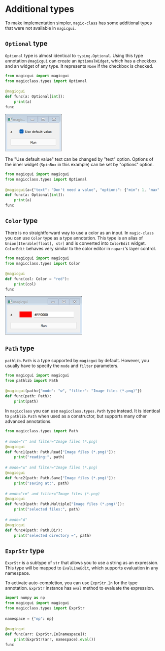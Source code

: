 # Additional types

To make implementation simpler, `magic-class` has some additional types
that were not available in `magicgui`.

## `Optional` type

`Optional` type is almost identical to `typing.Optional`. Using this
type annotation `@magicgui` can create an `OptionalWidget`, which has a
checkbox and an widget of any type. It represents `None` if the checkbox
is checked.

``` python
from magicgui import magicgui
from magicclass.types import Optional

@magicgui
def func(a: Optional[int]):
    print(a)
func
```

![image](../images/fig_8-1.png)

The "Use default value" text can be changed by "text" option.
Options of the inner widget (`SpinBox` in this example) can be set by
"options" option.

``` python
from magicgui import magicgui
from magicclass.types import Optional

@magicgui(a={"text": "Don't need a value", "options": {"min": 1, "max": 10}})
def func(a: Optional[int]):
    print(a)
func
```

## `Color` type

There is no straightforward way to use a color as an input. In
`magic-class` you can use `Color` type as a type annotation. This type
is an alias of `Union[Iterable[float], str]` and is converted into
`ColorEdit` widget. `ColorEdit` behaves very similar to the color editor
in `napari`'s layer control.

``` python
from magicgui import magicgui
from magicclass.types import Color

@magicgui
def func(col: Color = "red"):
    print(col)
func
```

![image](../images/fig_8-2.png)

## `Path` type

`pathlib.Path` is a type supported by `magicgui` by default. However, you usually have
to specify the `mode` and `filter` parameters.

``` python
from magicgui import magicgui
from pathlib import Path

@magicgui(path={"mode": "w", "filter": "Image files (*.png)"})
def func(path: Path):
    print(path)
```

In `magicclass` you can use `magicclass.types.Path` type instead. It is identical to
`pathlib.Path` when used as a constructor, but supports many other advanced annotations.

``` python
from magicclass.types import Path

# mode="r" and filter="Image files (*.png)
@magicgui
def func1(path: Path.Read["Image files (*.png)"]):
    print("reading:", path)

# mode="w" and filter="Image files (*.png)
@magicgui
def func2(path: Path.Save["Image files (*.png)"]):
    print("saving at:", path)

# mode="rm" and filter="Image files (*.png)
@magicgui
def func3(path: Path.Multiple["Image files (*.png)"]):
    print("selected files:", path)

# mode="d"
@magicgui
def func4(path: Path.Dir):
    print("selected directory =", path)
```

## `ExprStr` type

`ExprStr` is a subtype of `str` that allows you to use a string as an expression. This
type will be mapped to `EvalLineEdit`, which supports evaluation in any namespace.

To activate auto-completion, you can use `ExprStr.In` for the type annotation. `ExprStr`
instance has `eval` method to evaluate the expression.

``` python
import numpy as np
from magicgui import magicgui
from magicclass.types import ExprStr

namespace = {"np": np}

@magicgui
def func(arr: ExprStr.In[namespace]):
    print(ExprStr(arr, namespace).eval())
func
```
